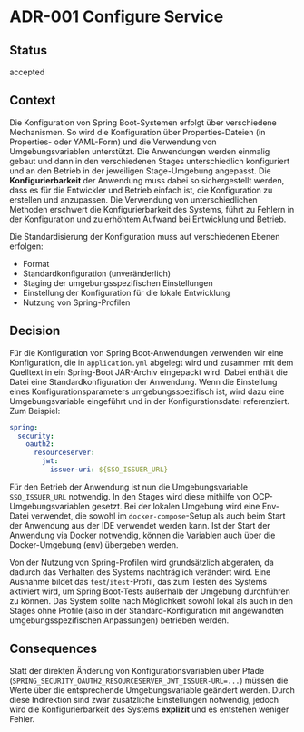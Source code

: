 # ADR-001 Configure Service

## Status

accepted

## Context

Die Konfiguration von Spring Boot-Systemen erfolgt über verschiedene Mechanismen. So wird die Konfiguration über
Properties-Dateien (in Properties- oder YAML-Form) und die Verwendung von Umgebungsvariablen unterstützt. Die
Anwendungen werden einmalig gebaut und dann in den verschiedenen Stages unterschiedlich konfiguriert und an den
Betrieb in der jeweiligen Stage-Umgebung angepasst. Die **Konfigurierbarkeit** der Anwendung muss dabei so
sichergestellt werden, dass es für die Entwickler und Betrieb einfach ist, die Konfiguration zu erstellen und
anzupassen. Die Verwendung von unterschiedlichen Methoden erschwert die Konfigurierbarkeit des Systems, führt zu
Fehlern in der Konfiguration und zu erhöhtem Aufwand bei Entwicklung und Betrieb.

Die Standardisierung der Konfiguration muss auf verschiedenen Ebenen erfolgen:

* Format
* Standardkonfiguration (unveränderlich)
* Staging der umgebungsspezifischen Einstellungen
* Einstellung der Konfiguration für die lokale Entwicklung
* Nutzung von Spring-Profilen

## Decision

Für die Konfiguration von Spring Boot-Anwendungen verwenden wir eine Konfiguration, die in `application.yml` abgelegt
wird und zusammen mit dem Quelltext in ein Spring-Boot JAR-Archiv eingepackt wird. Dabei enthält die Datei eine
Standardkonfiguration der Anwendung. Wenn die Einstellung eines Konfigurationsparameters umgebungsspezifisch ist, wird
dazu eine Umgebungsvariable eingeführt und in der Konfigurationsdatei referenziert.
Zum Beispiel:

```yaml
spring:
  security:
    oauth2:
      resourceserver:
        jwt:
          issuer-uri: ${SSO_ISSUER_URL}
```

Für den Betrieb der Anwendung ist nun die Umgebungsvariable `SSO_ISSUER_URL` notwendig. In den Stages wird diese
mithilfe von OCP-Umgebungsvariablen gesetzt. Bei der lokalen Umgebung wird eine Env-Datei verwendet, die sowohl
im `docker-compose`-Setup als auch beim Start der Anwendung aus der IDE verwendet werden kann. Ist der Start der
Anwendung via Docker notwendig, können die Variablen auch über die Docker-Umgebung (env) übergeben werden.

Von der Nutzung von Spring-Profilen wird grundsätzlich abgeraten, da dadurch das Verhalten des Systems nachträglich
verändert wird. Eine Ausnahme bildet das `test`/`itest`-Profil, das zum Testen des Systems aktiviert wird, um
Spring Boot-Tests außerhalb der Umgebung durchführen zu können. Das System sollte nach Möglichkeit sowohl lokal als auch
in den Stages ohne Profile (also in der Standard-Konfiguration mit angewandten umgebungsspezifischen Anpassungen)
betrieben werden.

## Consequences

Statt der direkten Änderung von Konfigurationsvariablen über
Pfade (`SPRING_SECURITY_OAUTH2_RESOURCESERVER_JWT_ISSUER-URL=...`) müssen die Werte über die entsprechende
Umgebungsvariable geändert werden. Durch diese Indirektion sind zwar zusätzliche Einstellungen notwendig, jedoch wird
die Konfigurierbarkeit des Systems **explizit** und es entstehen weniger Fehler.